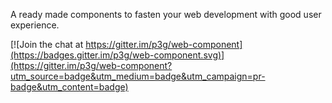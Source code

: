 A ready made components to fasten your web development with good user experience.


[![Join the chat at https://gitter.im/p3g/web-component](https://badges.gitter.im/p3g/web-component.svg)](https://gitter.im/p3g/web-component?utm_source=badge&utm_medium=badge&utm_campaign=pr-badge&utm_content=badge)